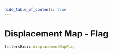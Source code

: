 ```yaml
---
hide_table_of_contents: true
---
```


# Displacement Map - Flag

```js playground
filtersBasic.displacementMapFlag
```